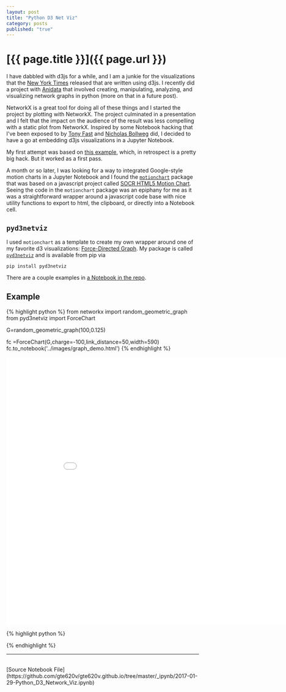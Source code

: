 ```yaml
---
layout: post
title: "Python D3 Net Viz"
category: posts
published: "true"
---
```


# [{{ page.title }}]({{ page.url }})

I have dabbled with d3js for a while, and I am a junkie for the visualizations
that the <a href="http://nyt.com">New York Times</a> released that are written
using d3js.  I recently did a project with <a
href="https://anidata.org">Anidata</a> that involved creating, manipulating,
analyzing, and visualizing network graphs in python (more on that in a future
post).

NetworkX is a great tool for doing all of these things and I started the project
by plotting with NetworkX. The project culminated in a presentation and I felt
that the impact on the audience of the result was less compelling with a static
plot from NetworkX.  Inspired by some Notebook hacking that I've been exposed to
by <a href="https://github.com/tonyfast">Tony Fast</a> and <a
href="https://github.com/bollwyvl">Nicholas Bollweg</a> did, I decided to have a
go at embedding d3js visualizations in a Jupyter Notebook.

My first attempt was based on <a
href="http://blog.thedataincubator.com/2015/08/embedding-d3-in-an-ipython-
notebook/">this example</a>, which, in retrospect is a pretty big hack.  But it
worked as a first pass.

A month or so later, I was looking for a way to integrated Google-style motion
charts in a Jupyter Notebook and I found the <a
href="https://github.com/hmelberg/motionchart">`motionchart`</a> package that
was based on a javascript project called <a
href="https://github.com/SOCR/SocrMotionChartsHTML5">SOCR HTML5 Motion
Chart</a>.  Seeing the code in the `motionchart` package was an epiphany for me
as it was a straightforward wrapper around a javascript code base with nice
utility functions to export to html, the clipboard, or directly into a Notebook
cell.


## `pyd3netviz`

I used `motionchart` as a template to create my own wrapper around one of my
favorite d3 visualizations: <a
href="https://bl.ocks.org/mbostock/4062045">Force-Directed Graph</a>.  My
package is called <a
href="https://github.com/gte620v/pyd3netviz">`pyd3netviz`</a> and is available
from pip via

```
pip install pyd3netviz
```

There are a couple examples in <a href="https://github.com/gte620v/pyd3netviz/bl
ob/master/notebooks/Example.ipynb">a Notebook in the repo</a>.

## Example


{% highlight python %}
from networkx import random_geometric_graph
from pyd3netviz import ForceChart

G=random_geometric_graph(100,0.125)

fc =ForceChart(G,charge=-100,link_distance=50,width=590)
fc.to_notebook('../images/graph_demo.html')
{% endhighlight %}



<iframe
    width="900"
    height="700"
    src="{{ site.baseurl }}/images/graph_demo.html"
    frameborder="0"
    allowfullscreen
></iframe>




{% highlight python %}

{% endhighlight %}
<hr><br />
[Source Notebook File](https://github.com/gte620v/gte620v.github.io/tree/master/_ipynb/2017-01-29-Python_D3_Network_Viz.ipynb)